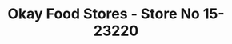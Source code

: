 ---
f_zip-code: 75941
f_state-code: TX
title: Okay Food Stores - Store No 15-23220
f_phone: 936-829-5691
f_city-only: Diboll
f_address: Highway 59 South Diboll
f_location-unique-id: '23220'
slug: okay-food-stores---store-no-15-23220
updated-on: '2024-05-30T13:46:58.046Z'
created-on: '2024-05-30T13:36:59.803Z'
published-on: '2024-05-30T13:54:32.469Z'
f_city-state: cms/city/diboll-tx.md
f_company: cms/company/okay-food-stores---store-no-15.md
f_state: cms/state/texas.md
layout: '[payday-loan].html'
tags: payday-loan
---